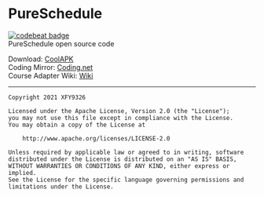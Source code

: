 # PureSchedule
[![codebeat badge](https://codebeat.co/badges/78a08756-e6af-4d82-993e-060a7ad6a3aa)](https://codebeat.co/projects/github-com-xfy9326-schedule-master)  
PureSchedule open source code  

Download: [CoolAPK](https://coolapk.com/apk/tool.xfy9326.schedule)  
Coding Mirror: [Coding.net](https://xfy9326.coding.net/public/Schedule/Schedule/git/files)  
Course Adapter Wiki: [Wiki](https://github.com/XFY9326/Schedule/wiki)  

-----

```
Copyright 2021 XFY9326

Licensed under the Apache License, Version 2.0 (the "License");
you may not use this file except in compliance with the License.
You may obtain a copy of the License at

    http://www.apache.org/licenses/LICENSE-2.0

Unless required by applicable law or agreed to in writing, software
distributed under the License is distributed on an "AS IS" BASIS,
WITHOUT WARRANTIES OR CONDITIONS OF ANY KIND, either express or implied.
See the License for the specific language governing permissions and
limitations under the License.
```
